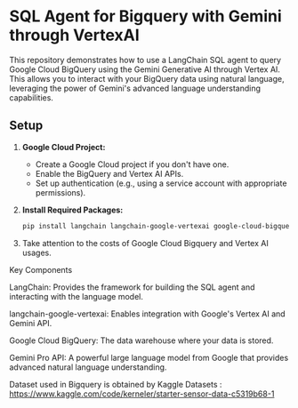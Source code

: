 # SQL Agent for Bigquery with Gemini through VertexAI
This repository demonstrates how to use a LangChain SQL agent to query Google Cloud BigQuery using the Gemini Generative AI through Vertex AI.   This allows you to interact with your BigQuery data using natural language, leveraging the power of Gemini's advanced language understanding capabilities.

## Setup

1. **Google Cloud Project:**
   - Create a Google Cloud project if you don't have one.
   - Enable the BigQuery and Vertex AI APIs.
   - Set up authentication (e.g., using a service account with appropriate permissions).

2. **Install Required Packages:**
   ```bash
   pip install langchain langchain-google-vertexai google-cloud-bigquery
3. Take attention to the costs of Google Cloud Bigquery and Vertex AI usages.


Key Components

LangChain: Provides the framework for building the SQL agent and interacting with the language model.

langchain-google-vertexai: Enables integration with Google's Vertex AI and Gemini API.

Google Cloud BigQuery: The data warehouse where your data is stored.

Gemini Pro API: A powerful large language model from Google that provides advanced natural language understanding.

Dataset used in Bigquery is obtained by Kaggle Datasets : https://www.kaggle.com/code/kerneler/starter-sensor-data-c5319b68-1
